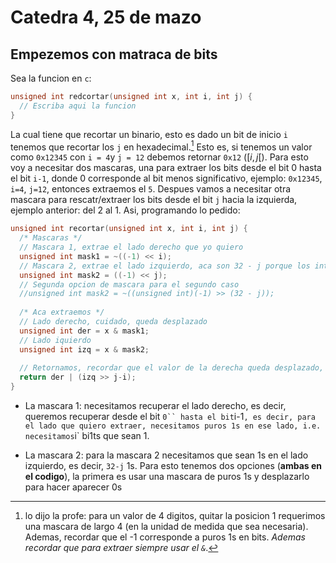 # Catedra 4, 25 de mazo

## Empezemos con matraca de bits

Sea la funcion en `c`:

``` c
unsigned int redcortar(unsigned int x, int i, int j) {
  // Escriba aqui la funcion 
}
```

La cual tiene que recortar un binario, esto es dado un bit de inicio `i` tenemos que recortar los `j` en hexadecimal.[^1] Esto es, si tenemos un valor como `0x12345` con `i = 4`y `j = 12` debemos retornar `0x12` ($[i, j[$). Para esto voy a necesitar dos mascaras, una para extraer los bits desde el bit 0 hasta el bit `i-1`, donde 0 corresponde al bit menos significativo, ejemplo: `0x12345`, `i=4`, `j=12`, entonces extraemos el `5`. Despues vamos a necesitar otra mascara para rescatr/extraer los bits desde el bit `j` hacia la izquierda, ejemplo anterior: del 2 al 1.
Asi, programando lo pedido:

``` c
unsigned int recortar(unsigned int x, int i, int j) {
  /* Mascaras */
  // Mascara 1, extrae el lado derecho que yo quiero
  unsigned int mask1 = ~((-1) << i);
  // Mascara 2, extrae el lado izquierdo, aca son 32 - j porque los int son de 32 bits de largo
  unsigned int mask2 = ((-1) << j);
  // Segunda opcion de mascara para el segundo caso 
  //unsigned int mask2 = ~((unsigned int)(-1) >> (32 - j));
  
  /* Aca extraemos */
  // Lado derecho, cuidado, queda desplazado 
  unsigned int der = x & mask1;
  // Lado iquierdo
  unsigned int izq = x & mask2;
  
  // Retornamos, recordar que el valor de la derecha queda desplazado, hay que arreglarlo
  return der | (izq >> j-i);
}
```

- La mascara 1: necesitamos recuperar el lado derecho, es decir, queremos recuperar desde el bit `0`` hasta el bit`i-1`, es decir, para el lado que quiero extraer, necesitamos puros 1s en ese lado, i.e. necesitamos`i` bi1ts que sean 1.

- La mascara 2: para la mascara 2 necesitamos que sean 1s en el lado izquierdo, es decir, `32-j` 1s. Para esto tenemos dos opciones (**ambas en el codigo**), la primera es usar una mascara de puros 1s y desplazarlo para hacer aparecer 0s

[^1]: lo dijo la profe: para un valor de 4 digitos, quitar la posicion 1 requerimos una mascara de largo 4 (en la unidad de medida que sea necesaria). Ademas, recordar que el -1 corresponde a puros 1s en bits. *Ademas recordar que para extraer siempre usar el `&`*.
